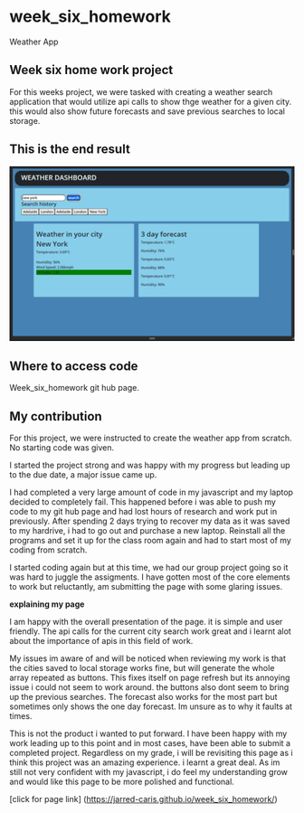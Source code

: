 # week_six_homework


Weather App

## Week six home work project

For this weeks project, we were tasked with creating a weather search application that would utilize api calls to show thge weather for a given city. this would also show future forecasts and save previous searches to local storage.

## This is the end result

![Weather application](assets/weather.PNG)

## Where to access code

Week_six_homework git hub page.

## My contribution

For this project, we were instructed to create the weather app from scratch. No starting code was given.

I started the project strong and was happy with my progress but leading up to the due date, a major issue came up.

I had completed a very large amount of code in my javascript and my laptop decided to completely fail. This happened before i was able to push my code to my git hub page and had lost hours of research and work put in previously. After spending 2 days trying to recover my data as it was saved to my hardrive, i had to go out and purchase a new laptop. Reinstall all the programs and set it up for the class room again and had to start most of my coding from scratch. 

I started coding again but at this time, we had our group project going so it was hard to juggle the assigments. I have gotten most of the core elements to work but reluctantly, am submitting the page with some glaring issues. 


**explaining my page**

I am happy with the overall presentation of the page. it is simple and user friendly. The api calls for the current city search work great and i learnt alot about the importance of apis in this field of work.

My issues im aware of and will be noticed when reviewing my work is that the cities saved to local storage works fine, but will generate the whole array repeated as buttons. This fixes itself on page refresh but its annoying issue i could not seem to work around. the buttons also dont seem to bring up the previous searches. The forecast also works for the most part but sometimes only shows the one day forecast. Im unsure as to why it faults at times. 

This is not the product i wanted to put forward. I have been happy with my work leading up to this point and in most cases, have been able to submit a completed project. Regardless on my grade, i will be revisiting this page as i think this project was an amazing experience. i learnt a great deal. As im still not very confident with my javascript, i do feel my understanding grow and would like this page to be more polished and functional.
 
[click for page link] (https://jarred-caris.github.io/week_six_homework/)